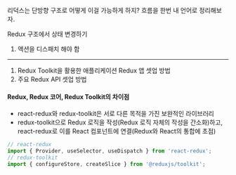 

리덕스는 단방향 구조로 어떻게 이걸 가능하게 하지? 흐름을 한번 내 언어로 정리해보자.


Redux 구조에서 상태 변경하기
1. 액션을 디스패치 해야 함

---

1. Redux Toolkit을 활용한 애플리케이션 Redux 앱 셋업 방법
2. 주요 Redux API 셋업 방법

#### Redux, Redux 코어, Redux Toolkit의 차이점
- react-redux와 redux-toolkit은 서로 다른 목적을 가진 보완적인 라이브러리
- redux-toolkit으로 Redux 로직을 작성(Redux 로직 자체의 작성을 간소화)하고, react-redux로 이를 React 컴포넌트에 연결(Redux와 React의 통합에 초점)
```js
// react-redux
import { Provider, useSelector, useDispatch } from 'react-redux';
// redux-toolkit
import { configureStore, createSlice } from '@reduxjs/toolkit';
```